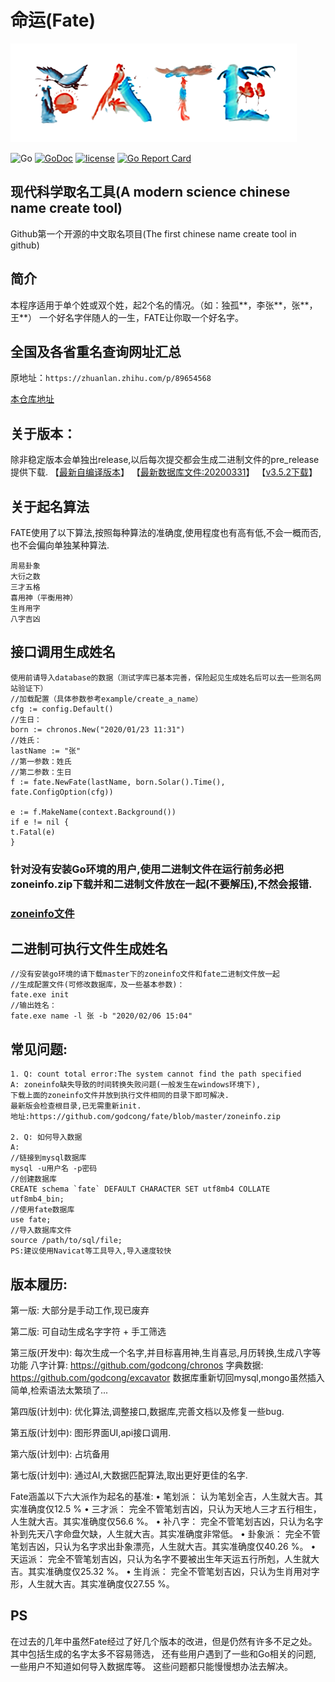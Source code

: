 # 命运(Fate)

![FATE](docs/fate.png)

![Go](https://github.com/babyname/fate/workflows/Go/badge.svg)
[![GoDoc](https://godoc.org/github.com/babyname/fate?status.svg)](http://godoc.org/github.com/babyname/fate)
[![license](https://img.shields.io/github/license/babyname/fate.svg)](https://github.com/babyname/fate/blob/master/LICENSE)
[![Go Report Card](https://goreportcard.com/badge/github.com/babyname/fate)](https://goreportcard.com/report/github.com/babyname/fate)

## 现代科学取名工具(A modern science chinese name create tool)

Github第一个开源的中文取名项目(The first chinese name create tool in github)

## 简介 ##

本程序适用于单个姓或双个姓，起2个名的情况。（如：独孤**，李张**，张**，王**）
一个好名字伴随人的一生，FATE让你取一个好名字。

## 全国及各省重名查询网址汇总

原地址：`https://zhuanlan.zhihu.com/p/89654568`

[本仓库地址](./docs/chinese_name_query.md)

## 关于版本：

除非稳定版本会单独出release,以后每次提交都会生成二进制文件的pre_release提供下载.
【[最新自编译版本](https://github.com/godcong/fate/releases/tag/auto_build)】
【[最新数据库文件:20200331](https://github.com/godcong/fate/releases/download/v3.5.1/fate_db_200331.7z)】
【[v3.5.2下载](https://github.com/godcong/fate/releases/tag/v3.5.2)】

## 关于起名算法 ##

FATE使用了以下算法,按照每种算法的准确度,使用程度也有高有低,不会一概而否,也不会偏向单独某种算法.

```
周易卦象
大衍之数
三才五格
喜用神（平衡用神）
生肖用字
八字吉凶
```

## 接口调用生成姓名 ##

```
使用前请导入database的数据（测试字库已基本完善，保险起见生成姓名后可以去一些测名网站验证下）
//加载配置（具体参数参考example/create_a_name）
cfg := config.Default()
//生日：
born := chronos.New("2020/01/23 11:31")
//姓氏：
lastName := "张"
//第一参数：姓氏
//第二参数：生日
f := fate.NewFate(lastName, born.Solar().Time(), fate.ConfigOption(cfg))

e := f.MakeName(context.Background())
if e != nil {
t.Fatal(e)
}
```

### 针对没有安装Go环境的用户,使用二进制文件在运行前务必把zoneinfo.zip下载并和二进制文件放在一起(不要解压),不然会报错.

### [zoneinfo文件](https://github.com/godcong/fate/blob/master/zoneinfo.zip)

## 二进制可执行文件生成姓名 ##

```
//没有安装go环境的请下载master下的zoneinfo文件和fate二进制文件放一起
//生成配置文件(可修改数据库，及一些基本参数)：
fate.exe init
//输出姓名：
fate.exe name -l 张 -b "2020/02/06 15:04"
```

## 常见问题:

```
1. Q: count total error:The system cannot find the path specified
A: zoneinfo缺失导致的时间转换失败问题(一般发生在windows环境下),
下载上面的zoneinfo文件并放到执行文件相同的目录下即可解决.
最新版会检查根目录,已无需重新init.
地址:https://github.com/godcong/fate/blob/master/zoneinfo.zip

2. Q: 如何导入数据
A:
//链接到mysql数据库
mysql -u用户名 -p密码
//创建数据库
CREATE schema `fate` DEFAULT CHARACTER SET utf8mb4 COLLATE utf8mb4_bin;
//使用fate数据库
use fate;
//导入数据库文件
source /path/to/sql/file;
PS:建议使用Navicat等工具导入,导入速度较快
```

## 版本履历:

第一版:
大部分是手动工作,现已废弃

第二版:
可自动生成名字字符 + 手工筛选

第三版(开发中):
每次生成一个名字,并目标喜用神,生肖喜忌,月历转换,生成八字等功能
八字计算: https://github.com/godcong/chronos
字典数据: https://github.com/godcong/excavator
数据库重新切回mysql,mongo虽然插入简单,检索语法太繁琐了...

第四版(计划中):
优化算法,调整接口,数据库,完善文档以及修复一些bug.

第五版(计划中):
图形界面UI,api接口调用.

第六版(计划中):
占坑备用

第七版(计划中):
通过AI,大数据匹配算法,取出更好更佳的名字.

Fate涵盖以下六大派作为起名的基准:
• 笔划派： 认为笔划全吉，人生就大吉。其实准确度仅12.5 %
• 三才派： 完全不管笔划吉凶，只认为天地人三才五行相生，人生就大吉。其实准确度仅56.6 %。
• 补八字： 完全不管笔划吉凶，只认为名字补到先天八字命盘欠缺，人生就大吉。其实准确度非常低。
• 卦象派： 完全不管笔划吉凶，只认为名字求出卦象漂亮，人生就大吉。其实准确度仅40.26 %。
• 天运派： 完全不管笔划吉凶，只认为名字不要被出生年天运五行所剋，人生就大吉。其实准确度仅25.32 %。
• 生肖派： 完全不管笔划吉凶，只认为生肖用对字形，人生就大吉。其实准确度仅27.55 %。

## PS ##

在过去的几年中虽然Fate经过了好几个版本的改进，但是仍然有许多不足之处。 其中包括生成的名字太多不容易筛选，
还有些用户遇到了一些和Go相关的问题, 一些用户不知道如何导入数据库等。 这些问题都只能慢慢想办法去解决。
